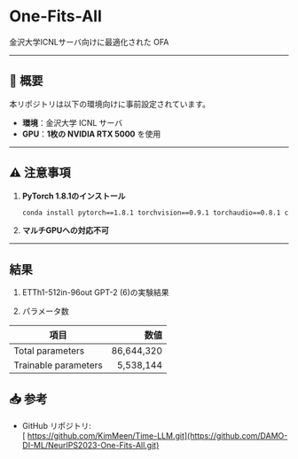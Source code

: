 # One-Fits-All

金沢大学ICNLサーバ向けに最適化された OFA

---

## 📝 概要

本リポジトリは以下の環境向けに事前設定されています。

- **環境**：金沢大学 ICNL サーバ  
- **GPU**：**1枚の NVIDIA RTX 5000** を使用  

---

## ⚠️ 注意事項

1. **PyTorch 1.8.1のインストール**  
   ```bash
   conda install pytorch==1.8.1 torchvision==0.9.1 torchaudio==0.8.1 cudatoolkit=10.2 -c pytorch
   ```
2. **マルチGPUへの対応不可**
---

## 結果
1. ETTh1-512in-96out GPT-2 (6)の実験結果
   



2. パラメータ数

| 項目                   | 数値           |
| ---------------------- | -------------: |
| Total parameters       | 86,644,320    |
| Trainable parameters   |  5,538,144 |




## 📥 参考

- GitHub リポジトリ:  
[  https://github.com/KimMeen/Time-LLM.git](https://github.com/DAMO-DI-ML/NeurIPS2023-One-Fits-All.git)

